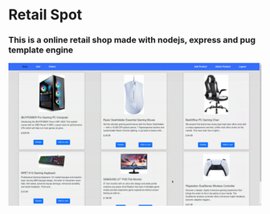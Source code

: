 # Retail Spot

### This is a online retail shop made with nodejs, express and pug template engine

![Site](.images/shop.png)
